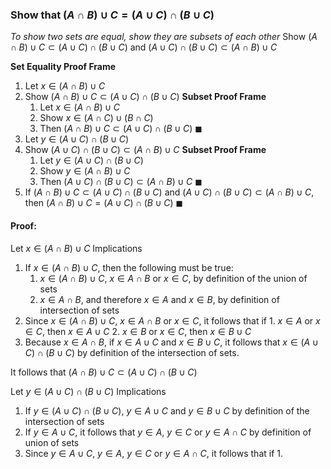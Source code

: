 ### Show that $(A\cap B)\cup C=(A\cup C)\cap (B\cup C)$
_To show two sets are equal, show they are subsets of each other_
Show $(A\cap B)\cup C \subset (A\cup C)\cap (B\cup C)$ and $(A\cup C)\cap (B\cup C)\subset (A\cap B)\cup C$

**Set Equality Proof Frame**
1. Let $x \in (A \cap B)\cup C$
2. Show $(A\cap B)\cup C \subset (A\cup C)\cap (B\cup C)$
	**Subset Proof Frame**
	1. Let $x \in (A \cap B)\cup C$
	2. Show $x\in (A\cap C)\cup (B\cap C)$
	3. Then $(A\cap B)\cup C \subset (A\cup C)\cap (B\cup C)$
	$\blacksquare$
3. Let $y\in (A\cup C)\cap (B\cup C)$
4. Show $(A\cup C)\cap (B\cup C)\subset (A\cap B)\cup C$
	**Subset Proof Frame**
	1. Let $y\in (A\cup C)\cap (B\cup C)$
	2. Show $y\in (A \cap B)\cup C$
	3. Then $(A\cup C)\cap (B\cup C)\subset (A\cap B)\cup C$
	$\blacksquare$
5. If $(A\cap B)\cup C \subset (A\cup C)\cap (B\cup C)$ and $(A\cup C)\cap (B\cup C)\subset (A\cap B)\cup C$, then $(A\cap B)\cup C=(A\cup C)\cap (B\cup C)$
$\blacksquare$

#### Proof:
Let $x \in (A \cap B)\cup C$
Implications
1. If $x \in (A \cap B)\cup C$, then the following must be true:
	1. $x \in (A \cap B)\cup C$, $x\in A\cap B$ or $x\in C$, by definition of the union of sets
	2. $x\in A\cap B$, and therefore $x \in A$ and $x\in B$, by definition of intersection of sets
2. Since $x \in (A \cap B)\cup C$, $x\in A\cap B$ or $x\in C$, it follows that if
		1. $x\in A$ or $x\in C$, then $x \in A\cup C$
		2. $x\in B$ or $x\in C$, then $x \in B\cup C$
3. Because $x\in A\cap B$, if $x\in A\cup C$ and $x\in B\cup C$, it follows that $x \in (A\cup C) \cap (B \cup C)$ by definition of the intersection of sets.

It follows that $(A\cap B)\cup C \subset (A\cup C)\cap (B\cup C)$

Let $y\in (A\cup C)\cap (B\cup C)$ 
Implications
1. If $y\in (A\cup C)\cap (B\cup C)$, $y \in A \cup C$ and $y \in B\cup C$ by definition of the intersection of sets
2. If $y \in A \cup C$, it follows that $y\in A$, $y\in C$ or $y\in A\cap C$ by definition of union of sets
3. Since $y\in A\cup C$,  $y\in A$, $y\in C$ or $y\in A\cap C$, it follows that if
	1. 